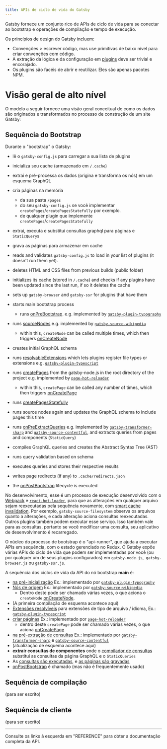 ```yaml
---
title: APIs de ciclo de vida do Gatsby
---
```




Gatsby fornece um conjunto rico de APIs de ciclo de vida para se conectar ao bootstrap
e operações de compilação e tempo de execução.



Os princípios de design do Gatsby incluem:

- Convenções > escrever código, mas use primitivas de baixo nível para criar
  convenções com código.
- A extração da lógica e da configuração em [plugins](/docs/plugins/) deve ser
  trivial e encorajado.
- Os plugins são facéis de abrir e reutilizar. Eles são apenas pacotes NPM.   


# Visão geral de alto nível



O modelo a seguir fornece uma visão geral conceitual de como os dados são originados e transformados no processo de construção de um site Gatsby:

<LayerModel />

## Sequência do Bootstrap 


Durante o "bootstrap" o Gatsby:

- lê o `gatsby-config.js` para carregar a sua lista de plugins
- inicializa seu cache (armazenado em `/.cache`)
- extrai e pré-processa os dados (origina e transforma os nós) em um esquema GraphQL
- cria páginas na memória
  - da sua pasta `/pages`
  - do seu `gatsby-config.js` se você implementar `createPages`/`createPagesStatefully` por exemplo.
  - de qualquer plugin que implemente `createPages`/`createPagesStatefully`
- extrai, executa e substitui consultas graphql para páginas e `StaticQuery`s
- grava as páginas para armazenar em cache


- reads and validates `gatsby-config.js` to load in your list of plugins (it doesn't run them yet).
- deletes HTML and CSS files from previous builds (public folder)
- initializes its cache (stored in `/.cache`) and checks if any plugins have been updated since the last run, if so it deletes the cache
- sets up `gatsby-browser` and `gatsby-ssr` for plugins that have them
- starts main bootstrap process
  - runs [onPreBootstrap](/docs/node-apis/#onPreBootstrap). e.g. implemented by [`gatsby-plugin-typography`](https://github.com/gatsbyjs/gatsby/blob/master/packages/gatsby-plugin-typography/src/gatsby-node.js)
- runs [sourceNodes](/docs/node-apis/#sourceNodes) e.g. implemented by [`gatsby-source-wikipedia`](https://github.com/gatsbyjs/gatsby/blob/master/packages/gatsby-source-wikipedia/src/gatsby-node.js)
  - within this, `createNode` can be called multiple times, which then triggers [onCreateNode](/docs/node-apis/#onCreateNode)
- creates initial GraphQL schema
- runs [resolvableExtensions](/docs/node-apis/#resolvableExtensions) which lets plugins register file types or extensions e.g. [`gatsby-plugin-typescript`](https://github.com/gatsbyjs/gatsby/blob/master/packages/gatsby-plugin-typescript/src/gatsby-node.js)
- runs [createPages](/docs/node-apis/#createPages) from the gatsby-node.js in the root directory of the project e.g. implemented by [`page-hot-reloader`](https://github.com/gatsbyjs/gatsby/blob/master/packages/gatsby/src/bootstrap/page-hot-reloader.js)
  - within this, `createPage` can be called any number of times, which then triggers [onCreatePage](/docs/node-apis/#onCreatePage)
- runs [createPagesStatefully](/docs/node-apis/#createPagesStatefully)
- runs source nodes again and updates the GraphQL schema to include pages this time
- runs [onPreExtractQueries](/docs/node-apis/#onPreExtractQueries) e.g. implemented by [`gatsby-transformer-sharp`](https://github.com/gatsbyjs/gatsby/blob/master/packages/gatsby-transformer-sharp/src/gatsby-node.js) and [`gatsby-source-contentful`](https://github.com/gatsbyjs/gatsby/blob/master/packages/gatsby-source-contentful/src/gatsby-node.js), and extracts queries from pages and components (`StaticQuery`)
- compiles GraphQL queries and creates the Abstract Syntax Tree (AST)
- runs query validation based on schema
- executes queries and stores their respective results
- writes page redirects (if any) to `.cache/redirects.json`
- the [onPostBootstrap](/docs/node-apis/#onPostBootstrap) lifecycle is executed


No desenvolvimento, esse é um processo de execução desenvolvido com o [Webpack](https://github.com/gatsbyjs/gatsby/blob/dd91b8dceb3b8a20820b15acae36529799217ae4/packages/gatsby/package.json#L128) e [`react-hot-loader`](https://github.com/gatsbyjs/gatsby/blob/dd91b8dceb3b8a20820b15acae36529799217ae4/packages/gatsby/package.json#L104), para que as alterações em qualquer arquivo sejam reexecutadas pela sequência novamente, com [smart cache invalidation](https://github.com/gatsbyjs/gatsby/blob/ffd8b2d691c995c760fe380769852bcdb26a2278/packages/gatsby/src/bootstrap/index.js#L141). Por exemplo, `gatsby-source-filesystem` observa os arquivos quanto a alterações, e cada alteração aciona consultas reexecutadas. Outros plugins também podem executar esse serviço.
Isso também vale para as consultas, portanto se você modificar uma consulta, seu aplicativo de desenvolvimento é recarregado. 

O núcleo do processo de bootstrap é o "api-runner", que ajuda a executar APIs em sequência, com o estado gerenciado no Redux. O Gatsby expõe várias APIs do ciclo de vida que podem ser implementadas por você (ou por qualquer um de seus plugins configurados) em `gatsby-node.js`,` gatsby-browser.js` ou `gatsby-ssr.js`.


A sequência dos ciclos de vida da API do nó bootstrap **main** é:

- [na pré-inicialização](/docs/node-apis/#onPreBootstrap) Ex.: implementado por [`gatsby-plugin-typography`](https://github.com/gatsbyjs/gatsby/blob/master/packages/gatsby-plugin-typography/src/gatsby-node.js)
- [Nós de origem](/docs/node-apis/#sourceNodes) Ex.: implementado por [`gatsby-source-wikipedia`](https://github.com/gatsbyjs/gatsby/blob/master/packages/gatsby-source-wikipedia/src/gatsby-node.js)
  - Dentro deste pode ser chamado várias vezes, o que aciona o `createNode` [onCreateNode](/docs/node-apis/#onCreateNode).
- (A primeira compilação de esquema acontece aqui)
- [Extensões resolvíveis](/docs/node-apis/#resolvableExtensions) para extensões de tipo de arquivo / idioma,  Ex.: [`gatsby-plugin-typescript`](https://github.com/gatsbyjs/gatsby/blob/master/packages/gatsby-plugin-typescript/src/gatsby-node.js)
- [criar páginas](/docs/node-apis/#createPages) Ex.: implementado por [`page-hot-reloader`](https://github.com/gatsbyjs/gatsby/blob/master/packages/gatsby/src/bootstrap/page-hot-reloader.js)
  - dentro deste `createPage` pode ser chamado várias vezes, o que aciona [onCreatePage](/docs/node-apis/#onCreatePage)
- [na pré-extração de consultas](/docs/node-apis/#onPreExtractQueries) Ex.: implementado por [`gatsby-transformer-sharp`](https://github.com/gatsbyjs/gatsby/blob/master/packages/gatsby-transformer-sharp/src/gatsby-node.js) e [`gatsby-source-contentful`](https://github.com/gatsbyjs/gatsby/blob/master/packages/gatsby-source-contentful/src/gatsby-node.js)
- (atualização de esquema acontece aqui)
- **extrair consultas de componentes** onde o [compilador de consultas](https://github.com/gatsbyjs/gatsby/blob/6de0e4408e14e599d4ec73948eb4153dc3cde849/packages/gatsby/src/internal-plugins/query-runner/query-compiler.js#L189) substitui as consultas da página GraphQL e o `StaticQueries`
- As [consultas são executadas](https://github.com/gatsbyjs/gatsby/blob/6de0e4408e14e599d4ec73948eb4153dc3cde849/packages/gatsby/src/internal-plugins/query-runner/page-query-runner.js#L120), e [as páginas são gravadas](https://github.com/gatsbyjs/gatsby/blob/master/packages/gatsby/src/query/redirects-writer.js)
- [onPostBootstrap](/docs/node-apis/#onPostBootstrap) é chamado (mas não é frequentemente usado)

## Sequência de compilação



(para ser escrito)

## Sequência de cliente

(para ser escrito)

---

Consulte os links à esquerda em "REFERENCE" para obter a documentação completa da API.
